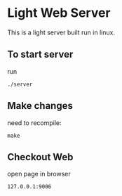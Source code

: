 # **Light Web Server**

This is a light server built run in linux.

## **To start server**

run

```
./server
```

## **Make changes**

need to recompile:

```
make
```

## **Checkout Web**

open page in browser

```
127.0.0.1:9006
```
